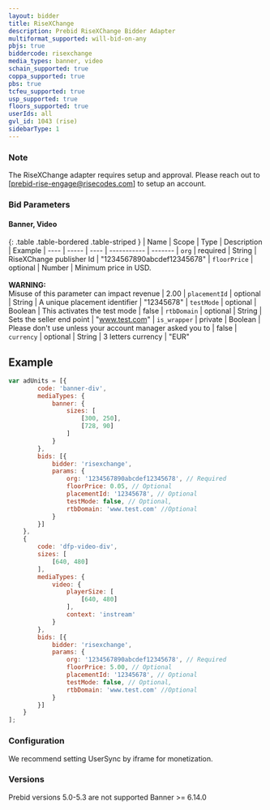 ```yaml
---
layout: bidder
title: RiseXChange
description: Prebid RiseXChange Bidder Adapter
multiformat_supported: will-bid-on-any
pbjs: true
biddercode: risexchange
media_types: banner, video
schain_supported: true
coppa_supported: true
pbs: true
tcfeu_supported: true
usp_supported: true
floors_supported: true
userIds: all
gvl_id: 1043 (rise)
sidebarType: 1
---
```


### Note

The RiseXChange adapter requires setup and approval. Please reach out to [prebid-rise-engage@risecodes.com] to setup an account.

### Bid Parameters

#### Banner, Video

{: .table .table-bordered .table-striped }
| Name | Scope | Type | Description | Example
| ---- | ----- | ---- | ----------- | -------
| `org` | required | String |  RiseXChange publisher Id  | "1234567890abcdef12345678"
| `floorPrice` | optional | Number |  Minimum price in USD. <br/><br/> **WARNING:**<br/> Misuse of this parameter can impact revenue | 2.00
| `placementId` | optional | String |  A unique placement identifier  | "12345678"
| `testMode` | optional | Boolean |  This activates the test mode  | false
| `rtbDomain` | optional | String |  Sets the seller end point    | "www.test.com"
| `is_wrapper` | private | Boolean |  Please don't use unless your account manager asked you to    | false
| `currency` | optional | String | 3 letters currency | "EUR"

## Example

```javascript
var adUnits = [{
        code: 'banner-div',
        mediaTypes: {
            banner: {
                sizes: [
                    [300, 250],
                    [728, 90]
                ]
            }
        },
        bids: [{
            bidder: 'risexchange',
            params: {
                org: '1234567890abcdef12345678', // Required
                floorPrice: 0.05, // Optional
                placementId: '12345678', // Optional
                testMode: false, // Optional,
                rtbDomain: 'www.test.com' //Optional
            }
        }]
    },
    {
        code: 'dfp-video-div',
        sizes: [
            [640, 480]
        ],
        mediaTypes: {
            video: {
                playerSize: [
                    [640, 480]
                ],
                context: 'instream'
            }
        },
        bids: [{
            bidder: 'risexchange',
            params: {
                org: '1234567890abcdef12345678', // Required
                floorPrice: 5.00, // Optional
                placementId: '12345678', // Optional
                testMode: false, // Optional,
                rtbDomain: 'www.test.com' //Optional
            }
        }]
    }
];
```

### Configuration

We recommend setting UserSync by iframe for monetization.

### Versions

Prebid versions 5.0-5.3 are not supported
Banner >= 6.14.0
